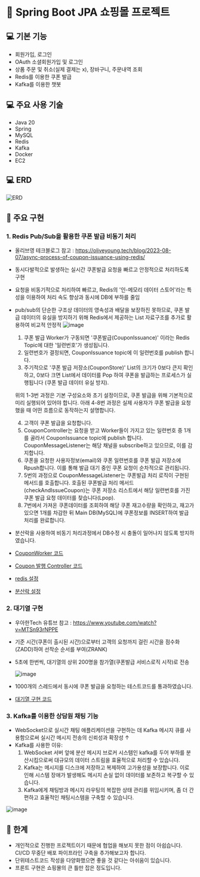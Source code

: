 # 🛒 Spring Boot JPA 쇼핑몰 프로젝트
## 💻 기본 기능
* 회원가입, 로그인
* OAuth 소셜회원가입 및 로그인
* 상품 주문 및 취소(실제 결제는 x), 장바구니, 주문내역 조회
* Redis를 이용한 쿠폰 발급
* Kafka를 이용한 챗봇


## 💻 주요 사용 기술
* Java 20
* Spring
* MySQL
* Redis
* Kafka
* Docker
* EC2

## 💻 ERD
![ERD](https://github.com/LCEMocha/ShopApplication/assets/142338641/74ca2446-da9c-4028-95c8-176674096dc9)


## 🔑 주요 구현
### 1. Redis Pub/Sub을 활용한 쿠폰 발급 비동기 처리
* 올리브영 테크블로그 참고 : <https://oliveyoung.tech/blog/2023-08-07/async-process-of-coupon-issuance-using-redis/>
* 동시다발적으로 발생하는 실시간 쿠폰발급 요청을 빠르고 안정적으로 처리하도록 구현
* 요청을 비동기적으로 처리하여 빠르고, Redis의 '인-메모리 데이터 스토어'라는 특성을 이용하여 처리 속도 향상과 동시에 DB에 부하를 줄임
* pub/sub의 단순한 구조상 데이터의 영속성과 배달을 보장하진 못하므로, 쿠폰 발급 데이터의 유실을 방지하기 위해 Redis에서 제공하는 List 자료구조를 추가로 활용하여 비교적 안정적 
  ![image](https://github.com/LCEMocha/ShopApplication/assets/142338641/1ad8dea7-37b1-4eea-8be6-8e9376780614)
  
  1. 쿠폰 발급 Worker가 구동되면 '쿠폰발급(CouponIssuance)' 이라는 Redis Topic에 대한 '일련번호'가 생성됩니다.
  2. 일련번호가 결정되면, CouponIssuance topic에 이 일련번호를 publish 합니다.
  3. 주기적으로 '쿠폰 발급 저장소(CouponStore)' List의 크기가 0보다 큰지 확인하고, 0보다 크면 List에서 데이터를 Pop 하여 쿠폰을 발급하는 프로세스가 실행됩니다
     (쿠폰 발급 데이터 유실 방지).

  위의 1-3번 과정은 기본 구성요소와 초기 설정이므로, 쿠폰 발급을 위해 기본적으로 미리 실행되어 있어야 합니다.
  아래 4-8번 과정은 실제 사용자가 쿠폰 발급을 요청했을 때 어떤 흐름으로 동작하는지 설명합니다.
  
  4. 고객이 쿠폰 발급을 요청합니다.
  5. CouponController는 요청을 받고 Worker들이 가지고 있는 일련번호 중 1개를 골라서 CouponIssuance topic에 publish 합니다.
     CouponMessageListener는 해당 채널을 subscribe하고 있으므로, 이를 감지합니다.
  6. 쿠폰을 요청한 사용자정보(email)와 쿠폰 일련번호를 쿠폰 발급 저장소에 Rpush합니다. 이를 통해 발급 대기 중인 쿠폰 요청이 순차적으로 관리됩니다.
  7. 5번의 과정으로 CouponMessageListener는 쿠폰발급 처리 로직이 구현된 메서드를 호출합니다.
     호출된 쿠폰발급 처리 메서드(checkAndIssueCoupon)는 쿠폰 저장소 리스트에서 해당 일련번호를 가진 쿠폰 발급 요청 데이터를 찾습니다(Lpop).
  8. 7번에서 가져온 쿠폰데이터를 조회하여 해당 쿠폰 재고수량을 확인하고, 재고가 있으면 1개를 차감한 뒤 Main DB(MySQL)에 쿠폰정보를 INSERT하여 발급 처리를 완료합니다.
 
* 분산락을 사용하여 비동기 처리과정에서 DB수정 시 충돌이 일어나지 않도록 방지하였습니다.
* [CouponWorker 코드](https://github.com/LCEMocha/ShopApplication/blob/master/src/main/java/com/shop/service/CouponWorker.java)
* [Coupon 발행 Controller 코드](https://github.com/LCEMocha/ShopApplication/blob/master/src/main/java/com/shop/controller/CouponController.java)
* [redis 설정](https://github.com/LCEMocha/ShopApplication/blob/master/src/main/java/com/shop/config/RedisConfig.java)
* [분산락 설정](https://github.com/LCEMocha/ShopApplication/blob/master/src/main/java/com/shop/config/DistributedLock.java)

### 2. 대기열 구현
* 우아한Tech 유튜브 참고 : https://www.youtube.com/watch?v=MTSn93rNPPE
* 기준 시간(쿠폰이 출시된 시간)으로부터 고객의 요청까지 걸린 시간을 점수화(ZADD)하여 선착순 순서를 부여(ZRANK)
* 5초에 한번씩, 대기열의 상위 200명을 참가열(쿠폰발급 서비스로직 시작)로 전송
  
  ![image](https://github.com/LCEMocha/ShopApplication/assets/142338641/c75313b7-c19a-4530-927e-994c39ea4e42)
* 1000개의 스레드에서 동시에 쿠폰 발급을 요청하는 테스트코드를 통과하였습니다.
* [대기열 구현 코드](https://github.com/LCEMocha/ShopApplication/blob/master/src/main/java/com/shop/controller/IssuanceQueue.java)


### 3. Kafka를 이용한 상담원 채팅 기능
* WebSocket으로 실시간 채팅 애플리케이션을 구현하는 데 Kafka 메시지 큐를 사용함으로써 실시간 메시지 전송의 신뢰성과 확장성 ↑
* Kafka를 사용한 이유:
  1. WebSocket 서버 앞에 분산 메시지 브로커 시스템인 kafka를 두어 부하를 분산시킴으로써 대규모의 데이터 스트림을 효율적으로 처리할 수 있습니다.
  2. Kafka는 메시지를 디스크에 저장하고 복제하여 고가용성을 보장합니다. 이로 인해 시스템 장애가 발생해도 메시지 손실 없이 데이터를 보존하고 복구할 수 있습니다.
  3. Kafka에게 채팅방과 메시지 라우팅의 복잡한 상태 관리를 위임시키며, 좀 더 간편하고 효율적인 채팅시스템을 구축할 수 있습니다.

![image](https://github.com/LCEMocha/ShopApplication/assets/142338641/bc0c2533-725a-42d9-8956-77c354ab40b5)




## 🔧 한계
* 개인적으로 진행한 프로젝트이기 때문에 협업을 해보지 못한 점이 아쉽습니다. CI/CD 무중단 배포 파이프라인 구축을 추가해보고자 합니다.
* 단위테스트코드 작성을 다양화했으면 좋을 것 같다는 아쉬움이 있습니다.
* 프론트 구현은 쇼핑몰의 큰 틀만 잡은 정도입니다. 
